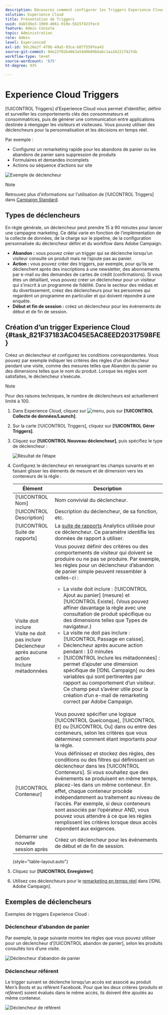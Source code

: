 ```yaml
---
description: Découvrez comment configurer les Triggers Experience Cloud.
solution: Experience Cloud
title: Présentation de Triggers
uuid: dab536e3-1969-4661-919e-5b15f423fecd
feature: Admin Console
topic: Administration
role: Admin
level: Experienced
exl-id: 9dc26e2f-479b-49a5-93ce-b877559fea43
source-git-commit: 0de22f02b4063a54d0b09b6abc1aa16221f42f4b
workflow-type: tm+mt
source-wordcount: '675'
ht-degree: 93%

---
```


# Experience Cloud Triggers

[!UICONTROL Triggers] d’Experience Cloud vous permet d’identifier, définir et surveiller les comportements clés des consommateurs et consommatrices, puis de générer une communication entre applications destinée à réengager les visiteurs et visiteuses. Vous pouvez utiliser des déclencheurs pour la personnalisation et les décisions en temps réel.

Par exemple :

* Configurez un remarketing rapide pour les abandons de panier ou les abandons de panier sans suppression de produits
* Formulaires et demandes incomplets
* Actions ou séquence d’actions sur site

![Exemple de déclencheur](../assets/trigger-abandonment-2.png)

>[!NOTE]
>
>Retrouvez plus d’informations sur l’utilisation de [!UICONTROL Triggers] dans [Campaign Standard](https://experienceleague.adobe.com/docs/campaign-standard/using/integrating-with-adobe-cloud/working-with-campaign-and-triggers/using-triggers-in-campaign.html?lang=fr).

## Types de déclencheurs

En règle générale, un déclencheur peut prendre 15 à 90 minutes pour lancer une campagne marketing. Ce délai varie en fonction de l’implémentation de la collecte de données, de la charge sur le pipeline, de la configuration personnalisée du déclencheur défini et du workflow dans Adobe Campaign.

* **Abandon :** vous pouvez créer un trigger qui se déclenche lorsqu’un visiteur consulte un produit mais ne l’ajoute pas au panier.
* **Action :** vous pouvez créer des triggers, par exemple, pour qu’ils se déclenchent après des inscriptions à une newsletter, des abonnements par e-mail ou des demandes de cartes de crédit (confirmations). Si vous êtes un détaillant, vous pouvez créer un déclencheur pour un visiteur qui s’inscrit à un programme de fidélité. Dans le secteur des médias et du divertissement, créez des déclencheurs pour les personnes qui regardent un programme en particulier et qui doivent répondre à une enquête.
* **Début et fin de session :** créez un déclencheur pour les événements de début et de fin de session.

## Création d’un trigger Experience Cloud {#task_821F37183AC045E5AC8EED20317598FE}

Créez un déclencheur et configurez les conditions correspondantes. Vous pouvez par exemple indiquer les critères des règles d’un déclencheur pendant une visite, comme des mesures telles que Abandon du panier ou des dimensions telles que le nom du produit. Lorsque les règles sont satisfaites, le déclencheur s’exécute.

>[!NOTE]
>
>Pour des raisons techniques, le nombre de déclencheurs est actuellement limité à 100.

1. Dans Experience Cloud, cliquez sur ![menu](../assets/menu-icon.png), puis sur **[!UICONTROL Collecte de données/Launch]**.
2. Sur la carte [!UICONTROL Triggers], cliquez sur **[!UICONTROL Gérer Triggers]**.
3. Cliquez sur **[!UICONTROL Nouveau déclencheur]**, puis spécifiez le type de déclencheur :

   ![Résultat de l’étape](../assets/add-trigger.png)

4. Configurez le déclencheur en renseignant les champs suivants et en faisant glisser les éléments de mesure et de dimension vers les conteneurs de la règle :

   | Élément | Description |
   |--- |--- |
   | [!UICONTROL Nom] | Nom convivial du déclencheur. |
   | [!UICONTROL Description] | Description du déclencheur, de sa fonction, etc. |
   | [!UICONTROL Suite de rapports] | La [suite de rapports](https://experienceleague.adobe.com/docs/analytics/admin/manage-report-suites/report-suites-admin.html?lang=fr) Analytics utilisée pour ce déclencheur. Ce paramètre identifie les données de rapport à utiliser. |
   | Visite doit inclure<br>Visite ne doit pas inclure<br>Déclencheur après aucune action<br>Inclure métadonnées | Vous pouvez définir des critères ou des comportements de visiteur qui doivent se produire ou ne pas se produire. Par exemple, les règles pour un déclencheur d’abandon de panier simple peuvent ressembler à celles-ci :<ul><li>La visite doit inclure : [!UICONTROL Ajout au panier] (mesure) et [!UICONTROL Existe]. (Vous pouvez affiner davantage la règle avec une consultation de produit spécifique ou des dimensions telles que Types de navigateur.)</li><li>La visite ne doit pas inclure : [!UICONTROL Passage en caisse].</li><li>Déclencheur après aucune action pendant : 10 minutes</li><li>[!UICONTROL Inclure les métadonnées] : permet d’ajouter une dimension spécifique de [!DNL Campaign] ou des variables qui sont pertinentes par rapport au comportement d’un visiteur. Ce champ peut s’avérer utile pour la création d’un e-mail de remarketing correct par Adobe Campaign.</li></ul><br>Vous pouvez spécifier une logique [!UICONTROL Quelconque], [!UICONTROL Et] ou [!UICONTROL Ou] dans ou entre des conteneurs, selon les critères que vous déterminez comment étant importants pour la règle. |
   | [!UICONTROL Conteneur] | Vous définissez et stockez des règles, des conditions ou des filtres qui définissent un déclencheur dans les [!UICONTROL Conteneurs]. Si vous souhaitez que des événements se produisent en même temps, placez-les dans un même conteneur. En effet, chaque conteneur procède indépendamment au traitement au niveau de l’accès. Par exemple, si deux conteneurs sont associés par l’opérateur AND, vous pouvez vous attendre à ce que les règles remplissent les critères lorsque deux accès répondent aux exigences. |
   | Démarrer une nouvelle session après | Créez un déclencheur pour les événements de début et de fin de session. |

   {style="table-layout:auto"}

5. Cliquez sur **[!UICONTROL Enregistrer]**.
6. Utilisez ces déclencheurs pour le [remarketing en temps réel](https://experienceleague.adobe.com/docs/campaign-standard/using/integrating-with-adobe-cloud/working-with-campaign-and-triggers/about-adobe-experience-cloud-triggers.html?lang=fr) dans [!DNL Adobe Campaign].

## Exemples de déclencheurs

Exemples de triggers Experience Cloud :

### Déclencheur d’abandon de panier

Par exemple, la page suivante montre les règles que vous pouvez utiliser pour un déclencheur d’[!UICONTROL abandon de panier], selon les produits consultés lors d’une visite.

![Déclencheur dʼabandon de panier](../assets/abandonment-trigger.png)

### Déclencheur référent

Le trigger suivant se déclenche lorsqu’un accès est associé au produit Men’s Boots et au référent Facebook. Pour que les deux critères (*produits* et *référent*) soient évalués dans le même accès, ils doivent être ajoutés au même conteneur.

![Déclencheur de référent](../assets/fb-boots-promo.png)
